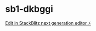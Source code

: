 # sb1-dkbggi

[Edit in StackBlitz next generation editor ⚡️](https://stackblitz.com/~/github.com/Birdsarenotrealbrother/sb1-dkbggi)